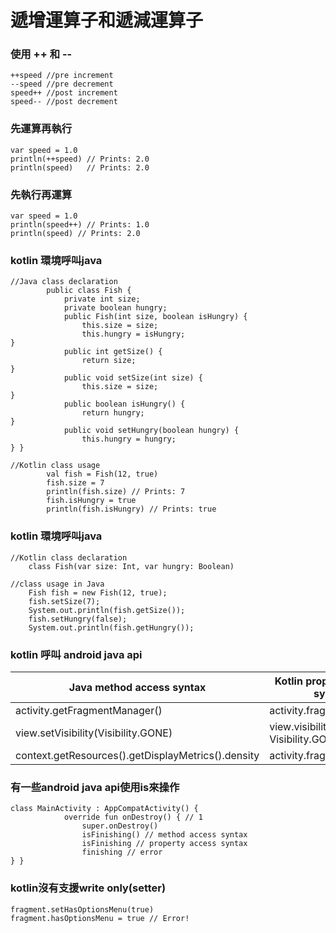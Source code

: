 # 遞增運算子和遞減運算子
### 使用 ++ 和 --
	++speed //pre increment
	--speed //pre decrement
	speed++ //post increment
	speed-- //post decrement

### 先運算再執行
	var speed = 1.0
	println(++speed) // Prints: 2.0
	println(speed)   // Prints: 2.0

### 先執行再運算
	var speed = 1.0
	println(speed++) // Prints: 1.0
	println(speed) // Prints: 2.0

### kotlin 環境呼叫java
	//Java class declaration
	        public class Fish {
	            private int size;
	            private boolean hungry;
	            public Fish(int size, boolean isHungry) {
	                this.size = size;
	                this.hungry = isHungry;
	}
	            public int getSize() {
	                return size;
	}
	            public void setSize(int size) {
	                this.size = size;
	}
	            public boolean isHungry() {
	                return hungry;
	}
	            public void setHungry(boolean hungry) {
	                this.hungry = hungry;
	} }

	//Kotlin class usage
	        val fish = Fish(12, true)
	        fish.size = 7
	        println(fish.size) // Prints: 7
	        fish.isHungry = true
	        println(fish.isHungry) // Prints: true

### kotlin 環境呼叫java
	//Kotlin class declaration
		class Fish(var size: Int, var hungry: Boolean)
		
	//class usage in Java
		Fish fish = new Fish(12, true);
		fish.setSize(7);
		System.out.println(fish.getSize());
		fish.setHungry(false);
		System.out.println(fish.getHungry());

### kotlin 呼叫 android java api
Java method access syntax                                  | Kotlin property access syntax           |
-----------------------------------------------------------|-----------------------------------------|
activity.getFragmentManager()                              | activity.fragmentManager                |
view.setVisibility(Visibility.GONE)                        | view.visibility = Visibility.GONE       |
context.getResources().getDisplayMetrics().density         | activity.fragmentManager                |

### 有一些android java api使用is來操作

	class MainActivity : AppCompatActivity() {
	            override fun onDestroy() { // 1
	                super.onDestroy()
	                isFinishing() // method access syntax
	                isFinishing // property access syntax
	                finishing // error
	} }
	
	
### kotlin沒有支援write only(setter)
	fragment.setHasOptionsMenu(true)
	fragment.hasOptionsMenu = true // Error!